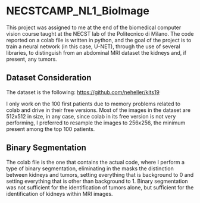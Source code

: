 # NECSTCAMP_NL1_BioImage
This project was assigned to me at the end of the biomedical computer vision course taught at the NECST lab of the Politecnico di Milano. The code reported on a colab file is written in python, and the goal of the project is to train a neural network (in this case, U-NET), through the use of several libraries, to distinguish from an abdominal MRI dataset the kidneys and, if present, any tumors.

## Dataset Consideration
The dataset is the following: https://github.com/neheller/kits19

I only work on the 100 first patients due to memory problems related to colab and drive in their free versions.
Most of the images in the dataset are 512x512 in size, in any case, since colab in its free version is not very performing, I preferred to resample the images to 256x256, the minimum present among the top 100 patients.

## Binary Segmentation
The colab file is the one that contains the actual code, where I perform a type of binary segmentation, eliminating in the masks the distinction between kidneys and tumors, setting everything that is background to 0 and setting everything that is other than background to 1. Binary segmentation was not sufficient for the identification of tumors alone, but sufficient for the identification of kidneys within MRI images. 

